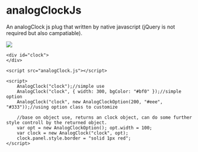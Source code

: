 # analogClockJs
An analogClock js plug that written by native javascript (jQuery is not required but also campatiable). 

<img src="https://github.com/kenlam0083/analogClockJs/blob/master/demo.png"/>


    <div id="clock">
    </div>

    <script src="analogClock.js"></script>
    
    <script>
        AnalogClock("clock");//simple use
        AnalogClock("clock", { width: 300, bgColor: "#bf0" });//simple option
        AnalogClock("clock", new AnalogClockOption(200, "#eee", "#333"));//using option class to customize

        //base on object use, returns an clock object, can do some further style controll by the returned object.
        var opt = new AnalogClockOption(); opt.width = 100;
        var clock = new AnalogClock("clock", opt);
        clock.panel.style.border = "solid 1px red";
    </script>
